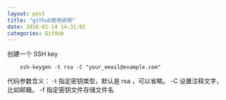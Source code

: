 ```yaml
---
layout: post  
title: "github使用说明"
date: 2016-01-14 14:31:01
categories: GitHub
--- 
```


 创建一个 SSH key 
 
		ssh-keygen -t rsa -C "your_email@example.com"
		
代码参数含义：
-t 指定密钥类型，默认是 rsa ，可以省略。
-C 设置注释文字，比如邮箱。
-f 指定密钥文件存储文件名